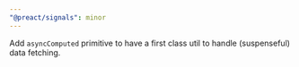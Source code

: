 ```yaml
---
"@preact/signals": minor
---
```


Add `asyncComputed` primitive to have a first class util to handle (suspenseful) data fetching.
